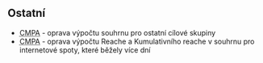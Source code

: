 ﻿---
categories: [fenix]
layout: fenix
---


## Ostatní
<ul>
	<li>
		<abbr title="Crossmediální postanalýza">CMPA</abbr> - oprava výpočtu souhrnu pro ostatní cílové skupiny
	</li>
	<li>
		<abbr title="Crossmediální postanalýza">CMPA</abbr> - oprava výpočtu Reache a Kumulativního reache v souhrnu pro internetové spoty, které běžely více dní
	</li>
</ul>
